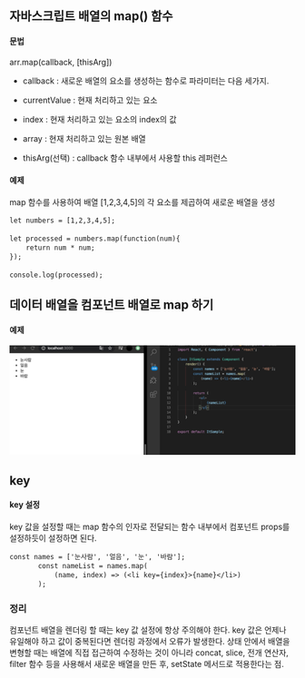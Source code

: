 ## 자바스크립트 배열의 map() 함수


#### 문법 
 arr.map(callback, [thisArg])

 - callback : 새로운 배열의 요소를 생성하는 함수로 파라미터는 다음 세가지. 
 - currentValue : 현재 처리하고 있는 요소 
 - index : 현재 처리하고 있는 요소의 index의 값
 - array : 현재 처리하고 있는 원본 배열 

- thisArg(선택) : callback 함수 내부에서 사용할 this 레퍼런스 




#### 예제
map 함수를 사용하여 배열 [1,2,3,4,5]의 각 요소를 제곱하여 새로운 배열을 생성 


```JS
let numbers = [1,2,3,4,5];

let processed = numbers.map(function(num){
    return num * num;
});

console.log(processed);
```




## 데이터 배열을 컴포넌트 배열로 map 하기 

#### 예제 

![ex_예제](./스크린5.png)








## key 

#### key 설정 
 key 값을 설정할 때는 map 함수의 인자로 전달되는 함수 내부에서 컴포넌트 props를 설정하듯이 설정하면 된다. 

 ```JS
 const names = ['눈사람', '얼음', '눈', '바람'];
        const nameList = names.map(
            (name, index) => (<li key={index}>{name}</li>)
        );
 ```









### 정리
  컴포넌트 배열을 렌더링 할 때는 key 값 설정에 항상 주의해야 한다. key 값은 언제나 유일해야 하고 값이 중복된다면 렌더링 과정에서 오류가 발생한다. 상태 안에서 배열을 변형할 때는 배열에 직접 접근하여 수정하는 것이 아니라 concat, slice, 전개 연산자, filter 함수 등을 사용해서 새로운 배열을 만든 후, setState 메서드로 적용한다는 점. 